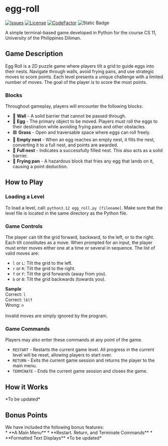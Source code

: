 # egg-roll
[![Issues](https://img.shields.io/github/issues/renzjared/egg-roll)](https://github.com/renzjared/egg-roll/issues)
[![License](https://img.shields.io/github/license/renzjared/egg-roll)](https://github.com/renzjared/egg-roll/blob/master/LICENSE)
[![CodeFactor](https://www.codefactor.io/repository/github/renzjared/egg-roll/badge)](https://www.codefactor.io/repository/github/renzjared/egg-roll)
![Static Badge](https://img.shields.io/badge/Unibersidad_ng-Pilipinas-maroon)

A simple terminal-based game developed in Python for the course CS 11, University of the Philippines Diliman.

<h2>Game Description</h2>
Egg Roll is a 2D puzzle game where players tilt a grid to guide eggs into their nests. Navigate through walls, avoid frying pans, and use strategic moves to score points. Each level presents a unique challenge with a limited number of moves. The goal of the player is to score the most points.

<h3>Blocks</h3>
Throughout gameplay, players will encounter the following blocks:<br/>

 * 🧱 **Wall** - A solid barrier that cannot be passed through.<br/>
 * 🥚 **Egg** - The primary object to be moved. Players must roll the eggs to their destination while avoiding frying pans and other obstacles.<br/>
 * 🟩 **Grass** - Open and traversable space where eggs can roll freely.<br/>
 * 🪹 **Empty nest** - When an egg reaches an empty nest, it fills the nest, converting it to a full nest, and points are awarded.<br/>
 * 🪺 **Full nest** - Indicates a successfully filled nest. This also acts as a solid barrier.<br/>
 * 🍳 **Frying pan** - A hazardous block that fries any egg that lands on it, causing a point deduction.<br/>


<h2>How to Play</h2>
<h3>Loading a Level</h3>

To load a level, call: `python3.12 egg_roll.py [filename]`.
Make sure that the level file is located in the same directory as the Python file.

<h3>Game Controls</h3>
The player can tilt the grid forward, backward, to the left, or to the right. Each tilt constitutes as a move. When prompted for an input, the player must enter moves either one at a time or several in sequence. The list of valid moves are:<br/>

 * `l` or `L`: Tilt the grid to the left.<br/>
 * `r` or `R`: Tilt the grid to the right.<br/>
 * `f` or `F`: Tilt the grid forwards (away from you).<br/>
 * `b` or `B`: Tilt the grid backwards (towards you).<br/>

**Sample**<br/>
Correct: `l`<br/>
Correct: `lblf`<br/>
Wrong: `n`<br/>
<br/>
 Invalid moves are simply ignored by the program.<br/>

<h3>Game Commands</h3>
Players may also enter these commands at any point of the game.<br/>

 * `RESTART` - Restarts the current game level. All progress in the current level will be reset, allowing players to start over.<br/>
 * `RETURN` - Exits the current game session and returns the player to the main menu.<br/>
 * `TERMINATE` - Ends the current game session and closes the game.<br/>

<h2>How it Works</h2>
*To be updated*

<h2>Bonus Points</h2>
We have included the following bonus features:<br/>
 * **A Main Menu**
 * **Restart. Return, and Terminate Commands**
 * **Formatted Text Displays**
*To be updated*